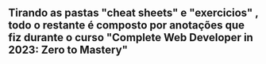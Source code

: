 ## Tirando as pastas "cheat sheets" e "exercicios" , todo o restante é composto por anotações que fiz durante o curso "Complete Web Developer in 2023: Zero to Mastery"

